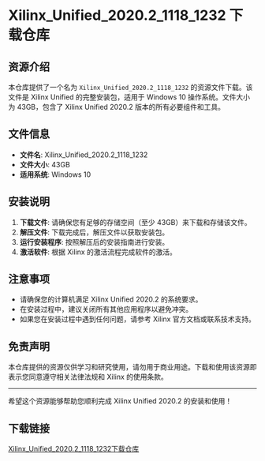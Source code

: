 # Xilinx_Unified_2020.2_1118_1232 下载仓库

## 资源介绍

本仓库提供了一个名为 `Xilinx_Unified_2020.2_1118_1232` 的资源文件下载。该文件是 Xilinx Unified 的完整安装包，适用于 Windows 10 操作系统。文件大小为 43GB，包含了 Xilinx Unified 2020.2 版本的所有必要组件和工具。

## 文件信息

- **文件名**: Xilinx_Unified_2020.2_1118_1232
- **文件大小**: 43GB
- **适用系统**: Windows 10

## 安装说明

1. **下载文件**: 请确保您有足够的存储空间（至少 43GB）来下载和存储该文件。
2. **解压文件**: 下载完成后，解压文件以获取安装包。
3. **运行安装程序**: 按照解压后的安装指南进行安装。
4. **激活软件**: 根据 Xilinx 的激活流程完成软件的激活。

## 注意事项

- 请确保您的计算机满足 Xilinx Unified 2020.2 的系统要求。
- 在安装过程中，建议关闭所有其他应用程序以避免冲突。
- 如果您在安装过程中遇到任何问题，请参考 Xilinx 官方文档或联系技术支持。

## 免责声明

本仓库提供的资源仅供学习和研究使用，请勿用于商业用途。下载和使用该资源即表示您同意遵守相关法律法规和 Xilinx 的使用条款。

---

希望这个资源能够帮助您顺利完成 Xilinx Unified 2020.2 的安装和使用！

## 下载链接

[Xilinx_Unified_2020.2_1118_1232下载仓库](https://pan.quark.cn/s/3e151933c2b9)
